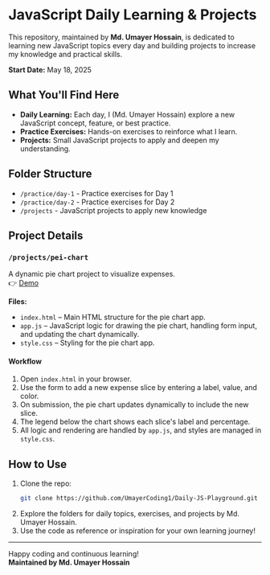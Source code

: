 # JavaScript Daily Learning & Projects

This repository, maintained by **Md. Umayer Hossain**, is dedicated to learning new JavaScript topics every day and building projects to increase my knowledge and practical skills.

**Start Date:** May 18, 2025


## What You'll Find Here

- **Daily Learning:** Each day, I (Md. Umayer Hossain) explore a new JavaScript concept, feature, or best practice.
- **Practice Exercises:** Hands-on exercises to reinforce what I learn.
- **Projects:** Small JavaScript projects to apply and deepen my understanding.

## Folder Structure

- `/practice/day-1` - Practice exercises for Day 1
- `/practice/day-2` - Practice exercises for Day 2
- `/projects` - JavaScript projects to apply new knowledge

## Project Details

### `/projects/pei-chart` 

A dynamic pie chart project to visualize expenses.  
👉 [Demo](https://stellar-boba-a7c78b.netlify.app/)

**Files:**
- `index.html` – Main HTML structure for the pie chart app.
- `app.js` – JavaScript logic for drawing the pie chart, handling form input, and updating the chart dynamically.
- `style.css` – Styling for the pie chart app.

#### Workflow

1. Open `index.html` in your browser.
2. Use the form to add a new expense slice by entering a label, value, and color.
3. On submission, the pie chart updates dynamically to include the new slice.
4. The legend below the chart shows each slice's label and percentage.
5. All logic and rendering are handled by `app.js`, and styles are managed in `style.css`.

## How to Use

1. Clone the repo:
   ```bash
   git clone https://github.com/UmayerCoding1/Daily-JS-Playground.git
   ```
2. Explore the folders for daily topics, exercises, and projects by Md. Umayer Hossain.
3. Use the code as reference or inspiration for your own learning journey!

---

Happy coding and continuous learning!  
**Maintained by Md. Umayer Hossain**

